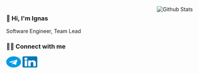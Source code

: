 <img align="right" alt="Github Stats" src="https://github-stats-wheat.vercel.app/api?username=ignasbernotas&count_private=true&include_all_commits=true&show_icons=true&layout=compactcustom_title=Github Stats&theme=tokyonight" />

### 👋 Hi, I'm Ignas
Software Engineer, Team Lead

### 🤝🏻 Connect with me
<a href="https://t.me/ignasbernotas" target="blank"><img align="center" src="https://raw.githubusercontent.com/sadv1r/sadv1r/main/telegram.svg" alt="sadv1r" height="30" width="40" /></a>
<a href="https://linkedin.com/in/bernotas" target="blank"><img align="center" src="https://raw.githubusercontent.com/sadv1r/sadv1r/main/linkedin.svg" alt="ignasbernotas" height="30" width="40" /></a>

